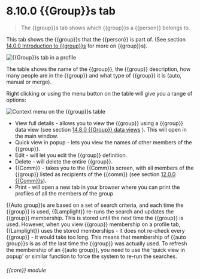 # 8.10.0    {{Group}}s tab

> The {{group}}s tab shows which {{group}}s a {{person}} belongs to. 

This tab shows the {{group}}s that the {{person}} is part of. (See section [14.0.0  Introduction to {{group}}s](/help/index/v/{{version}}/p/14.0.0) for more on {{group}}s). 

![{{Group}}s tab in a profile]({{imgpath}}51a.png)

The table shows the name of the {{group}}, the {{group}} description, how many people are in the {{group}} and what type of {{group}} it is (auto, manual or merge).

Right clicking or using the menu button on the table will give you a range of options:

![Context menu on the {{group}}s table]({{imgpath}}51b.png)

  * View full details - allows you to view the {{group}} using a {{group}} data view (see section [14.8.0  {{Group}} data views](/help/index/v/{{version}}/p/14.8.0) ). This will open in the main window.
  * Quick view in popup - lets you view the names of other members of the {{group}}.
  * Edit - will let you edit the {{group}} definition.
  * Delete - will delete the entire {{group}}.
  * {{Comm}} - takes you to the {{Comm}}s screen, with all members of the {{group}} listed as recipients of the {{comm}} (see section [12.0.0  {{Comm}}s](/help/index/v/{{version}}/p/12.0.0)). 
  * Print - will open a new tab in your browser where you can print the profiles of all the members of the group

{{Auto group}}s are based on a set of search criteria, and each time the {{group}} is used, {{Lamplight}} re-runs the search and updates the {{group}} membership. This is stored until the next time the {{group}} is used. However, when you view {{group}} membership on a profile tab, {{Lamplight}} uses the stored memberships - it does not re-check every {{group}} - it would take too long. This means that membership of {{auto group}}s is as of the last time the {{group}} was actually used. To refresh the membership of an {{auto group}}, you need to use the 'quick view in popup' or similar function to force the system to re-run the searches. 

###### {{core}} module

